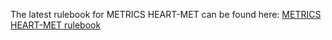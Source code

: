 The latest rulebook for METRICS HEART-MET can be found here: [METRICS HEART-MET rulebook](METRICS_HEART-MET_Rulebook_v1.pdf)
